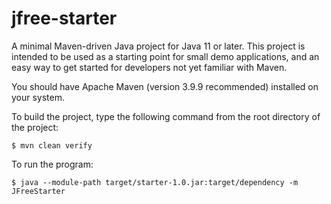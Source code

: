 # jfree-starter
A minimal Maven-driven Java project for Java 11 or later.  This project is intended to be used as a starting point for small demo applications, and an easy way to get started for developers not yet familiar with Maven.

You should have Apache Maven (version 3.9.9 recommended) installed on your system.

To build the project, type the following command from the root directory of the project:

    $ mvn clean verify

To run the program:

    $ java --module-path target/starter-1.0.jar:target/dependency -m JFreeStarter
